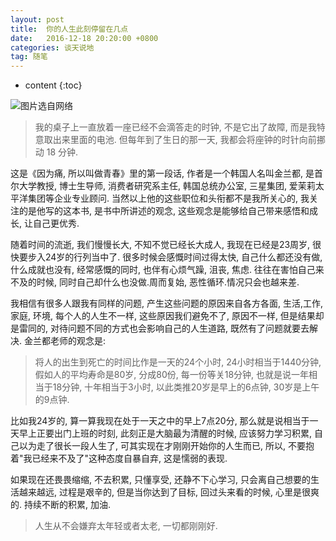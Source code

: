 ```yaml
---
layout: post
title:  你的人生此刻停留在几点
date:   2016-12-18 20:20:00 +0800
categories: 谈天说地
tag: 随笔
---
```


* content
{:toc}



![图片选自网络](http://wallions.com/wp-content/uploads/2016/05/8470-1000x667.jpg)


> 我的桌子上一直放着一座已经不会滴答走的时钟, 不是它出了故障, 而是我特意取出来里面的电池. 但每年到了生日的那一天, 我都会将座钟的时针向前挪动 18 分钟.

这是《因为痛, 所以叫做青春》里的第一段话, 作者是一个韩国人名叫金兰都, 是首尔大学教授, 博士生导师, 消费者研究系主任, 韩国总统办公室, 三星集团, 爱茉莉太平洋集团等企业专业顾问. 当然以上他的这些职位和头衔都不是我所关心的, 我关注的是他写的这本书, 是书中所讲述的观念, 这些观念是能够给自己带来感悟和成长, 让自己更优秀.  

随着时间的流逝, 我们慢慢长大, 不知不觉已经长大成人, 我现在已经是23周岁, 很快要步入24岁的行列当中了. 很多时候会感慨时间过得太快, 自己什么都还没有做, 什么成就也没有, 经常感慨的同时, 也伴有心烦气躁, 沮丧, 焦虑. 往往在害怕自己来不及的时候, 同时自己却什么也没做.周而复始, 恶性循环.情况只会也越来差.

我相信有很多人跟我有同样的问题, 产生这些问题的原因来自各方各面, 生活,工作, 家庭, 环境, 每个人的人生不一样, 这些原因我们避免不了, 原因不一样, 但是结果却是雷同的, 对待问题不同的方式也会影响自己的人生道路, 既然有了问题就要去解决. 金兰都老师的观念是:  

> 将人的出生到死亡的时间比作是一天的24个小时, 24小时相当于1440分钟, 假如人的平均寿命是80岁, 分成80份, 每一份等关18分钟, 也就是说一年相当于18分钟, 十年相当于3小时, 以此类推20岁是早上的6点钟, 30岁是上午的9点钟.

比如我24岁的, 算一算我现在处于一天之中的早上7点20分, 那么就是说相当于一天早上正要出门上班的时刻, 此刻正是大脑最为清醒的时候, 应该努力学习积累, 自己以为走了很长一段人生了, 可其实现在才刚刚开始你的人生而已, 所以, 不要抱着"我已经来不及了"这种态度自暴自弃, 这是懦弱的表现.

如果现在还畏畏缩缩, 不去积累, 只懂享受, 还静不下心学习, 只会离自己想要的生活越来越远, 过程是艰辛的, 但是当你达到了目标, 回过头来看的时候, 心里是很爽的. 持续不断的积累, 加油.

> 人生从不会嫌弃太年轻或者太老, 一切都刚刚好.